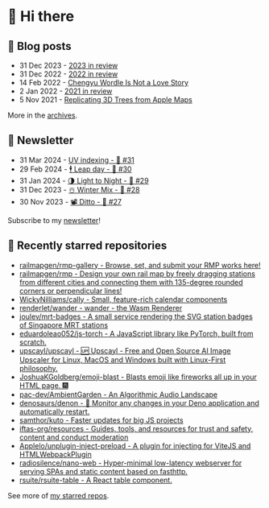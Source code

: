 # 👋 Hi there

## 📝 Blog posts

<!-- feed start -->
- 31 Dec 2023 - [2023 in review](https://cheeaun.com/blog/2023/12/2023-in-review/)
- 31 Dec 2022 - [2022 in review](https://cheeaun.com/blog/2022/12/2022-in-review/)
- 14 Feb 2022 - [Chengyu Wordle Is Not a Love Story](https://cheeaun.com/blog/2022/02/chengyu-wordle-is-not-a-love-story/)
- 2 Jan 2022 - [2021 in review](https://cheeaun.com/blog/2022/01/2021-in-review/)
- 5 Nov 2021 - [Replicating 3D Trees from Apple Maps](https://cheeaun.com/blog/2021/11/replicating-3d-trees-apple-maps/)
<!-- feed end -->

More in the [archives](https://cheeaun.com/blog/archives/).

## 📰 Newsletter

<!-- newsletter start -->
- 31 Mar 2024 - [UV indexing - 🥫 #31](https://cheeaun.substack.com/p/uv-indexing-31)
- 29 Feb 2024 - [🕴️ Leap day - 🥫 #30](https://cheeaun.substack.com/p/leap-day-30)
- 31 Jan 2024 - [🌗 Light to Night - 🥫 #29](https://cheeaun.substack.com/p/light-to-night-29)
- 31 Dec 2023 - [☃️ Winter Mix - 🥫 #28](https://cheeaun.substack.com/p/winter-mix-28)
- 30 Nov 2023 - [📽️ Ditto - 🥫 #27](https://cheeaun.substack.com/p/ditto-27)
<!-- newsletter end -->

Subscribe to my [newsletter](https://cheeaun.substack.com/)!

## 🌟 Recently starred repositories

<!-- starred repos start -->
- [railmapgen/rmp-gallery - Browse, set, and submit your RMP works here!](https://github.com/railmapgen/rmp-gallery)
- [railmapgen/rmp - Design your own rail map by freely dragging stations from different cities and connecting them with 135-degree rounded corners or perpendicular lines!](https://github.com/railmapgen/rmp)
- [WickyNilliams/cally - Small, feature-rich calendar components](https://github.com/WickyNilliams/cally)
- [renderlet/wander - wander - the Wasm Renderer](https://github.com/renderlet/wander)
- [joulev/mrt-badges - A small service rendering the SVG station badges of Singapore MRT stations](https://github.com/joulev/mrt-badges)
- [eduardoleao052/js-torch - A JavaScript library like PyTorch, built from scratch.](https://github.com/eduardoleao052/js-torch)
- [upscayl/upscayl - 🆙 Upscayl - Free and Open Source AI Image Upscaler for Linux, MacOS and Windows built with Linux-First philosophy.](https://github.com/upscayl/upscayl)
- [JoshuaKGoldberg/emoji-blast - Blasts emoji like fireworks all up in your HTML page. 🎆](https://github.com/JoshuaKGoldberg/emoji-blast)
- [pac-dev/AmbientGarden - An Algorithmic Audio Landscape](https://github.com/pac-dev/AmbientGarden)
- [denosaurs/denon - 👀 Monitor any changes in your Deno application and automatically restart.](https://github.com/denosaurs/denon)
- [samthor/kuto - Faster updates for big JS projects](https://github.com/samthor/kuto)
- [iftas-org/resources - Guides, tools, and resources for trust and safety, content and conduct moderation](https://github.com/iftas-org/resources)
- [Applelo/unplugin-inject-preload - A plugin for injecting <link rel='preload'> for ViteJS and HTMLWebpackPlugin](https://github.com/Applelo/unplugin-inject-preload)
- [radiosilence/nano-web - Hyper-minimal low-latency webserver for serving SPAs and static content based on fasthttp.](https://github.com/radiosilence/nano-web)
- [rsuite/rsuite-table - A React table component.](https://github.com/rsuite/rsuite-table)
<!-- starred repos end -->

See more of [my starred repos](https://github.com/stars/cheeaun/).
